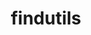 ---
title: "findutils"
layout: cache
categories: [package, develop-2025-05-25]
meta: {"compilers": ["apple-clang@16.0.0", "cce@18.0.0", "gcc@10.5.0", "gcc@11.1.0", "gcc@11.4.0", "gcc@12.3.0", "gcc@12.4.0", "gcc@13.2.0", "gcc@13.3.0", "gcc@7.3.1", "gcc@7.5.0", "intel-oneapi-compilers@2024.1.0", "intel-oneapi-compilers@2025.1.0"], "num_specs": 24, "num_specs_by_stack": {"aws-pcluster-neoverse_v1": 1, "aws-pcluster-x86_64_v4": 4, "build_systems": 1, "data-vis-sdk": 1, "developer-tools-aarch64-linux-gnu": 1, "developer-tools-darwin": 1, "developer-tools-x86_64_v3-linux-gnu": 1, "e4s": 2, "e4s-cray-rhel": 1, "e4s-neoverse-v2": 2, "e4s-oneapi": 1, "e4s-rocm-external": 1, "hep": 1, "ml-darwin-aarch64-mps": 1, "ml-linux-aarch64-cuda": 1, "ml-linux-x86_64-cpu": 1, "ml-linux-x86_64-cuda": 1, "ml-linux-x86_64-rocm": 1, "radiuss": 2, "radiuss-aws": 2, "radiuss-aws-aarch64": 2, "root": 24, "tutorial": 2}, "oss": ["amzn2", "centos7", "rhel8", "sequoia", "ubuntu18.04", "ubuntu20.04", "ubuntu22.04", "ubuntu24.04"], "platforms": ["darwin", "linux"], "stacks": ["aws-pcluster-neoverse_v1", "aws-pcluster-x86_64_v4", "build_systems", "data-vis-sdk", "developer-tools-aarch64-linux-gnu", "developer-tools-darwin", "developer-tools-x86_64_v3-linux-gnu", "e4s", "e4s-cray-rhel", "e4s-neoverse-v2", "e4s-oneapi", "e4s-rocm-external", "hep", "ml-darwin-aarch64-mps", "ml-linux-aarch64-cuda", "ml-linux-x86_64-cpu", "ml-linux-x86_64-cuda", "ml-linux-x86_64-rocm", "radiuss", "radiuss-aws", "radiuss-aws-aarch64", "root", "tutorial"], "targets": ["aarch64", "neoverse_v1", "neoverse_v2", "x86_64_v3", "x86_64_v4"], "versions": ["4.10.0"]}
spec_details: [{"compiler": "intel-oneapi-compilers@2025.1.0", "hash": "4agy2z3kiq65jmhlbvricqnrpldwpifo", "os": "ubuntu22.04", "platform": "linux", "size": "-", "stacks": ["e4s-oneapi", "root"], "target": "x86_64_v3", "variants": ["build_system=autotools", "patches:=440b954"], "versions": ["4.10.0"]}, {"compiler": "intel-oneapi-compilers@2024.1.0", "hash": "6rkooulyxrm4ai775l5jo22yj46mvhav", "os": "amzn2", "platform": "linux", "size": "-", "stacks": ["aws-pcluster-x86_64_v4", "root"], "target": "x86_64_v4", "variants": ["build_system=autotools", "patches:=440b954"], "versions": ["4.10.0"]}, {"compiler": "gcc@7.3.1", "hash": "7slcpcthxx74fx4tsfmvywzxicqs4cvj", "os": "amzn2", "platform": "linux", "size": "-", "stacks": ["radiuss-aws-aarch64", "root"], "target": "aarch64", "variants": ["build_system=autotools", "patches:=440b954"], "versions": ["4.10.0"]}, {"compiler": "gcc@11.4.0", "hash": "7u525osbvso2thetg2c46ejy5jq3jfdo", "os": "ubuntu22.04", "platform": "linux", "size": "-", "stacks": ["e4s", "e4s-rocm-external", "hep", "root", "tutorial"], "target": "x86_64_v3", "variants": ["build_system=autotools", "patches:=440b954"], "versions": ["4.10.0"]}, {"compiler": "gcc@11.4.0", "hash": "abm7mj34jstgupaj3pe7dkjcdvoj2xj3", "os": "ubuntu22.04", "platform": "linux", "size": "-", "stacks": ["e4s-neoverse-v2", "root"], "target": "neoverse_v2", "variants": ["build_system=autotools", "patches:=440b954"], "versions": ["4.10.0"]}, {"compiler": "gcc@10.5.0", "hash": "abu7iwnusvlad4hqgc426lnfdb57szvy", "os": "centos7", "platform": "linux", "size": "-", "stacks": ["developer-tools-x86_64_v3-linux-gnu", "root"], "target": "x86_64_v3", "variants": ["build_system=autotools", "patches:=440b954"], "versions": ["4.10.0"]}, {"compiler": "gcc@11.4.0", "hash": "as4rca7s7qr2b6x27dyqwtkmsueimrxa", "os": "ubuntu22.04", "platform": "linux", "size": "-", "stacks": ["e4s", "root"], "target": "x86_64_v3", "variants": ["build_system=autotools", "patches:=440b954"], "versions": ["4.10.0"]}, {"compiler": "gcc@11.4.0", "hash": "bux6i5ymy72v4h6bruzhsxmhnbvt2rzz", "os": "ubuntu22.04", "platform": "linux", "size": "-", "stacks": ["e4s-neoverse-v2", "root"], "target": "neoverse_v2", "variants": ["build_system=autotools", "patches:=440b954"], "versions": ["4.10.0"]}, {"compiler": "gcc@12.4.0", "hash": "bvh2q3ks57rjxfvo5ecrgoxk26mx2yj7", "os": "amzn2", "platform": "linux", "size": "-", "stacks": ["aws-pcluster-neoverse_v1", "root"], "target": "neoverse_v1", "variants": ["build_system=autotools", "patches:=440b954"], "versions": ["4.10.0"]}, {"compiler": "gcc@7.5.0", "hash": "enjk6kkzexey6sqrfrexehaejiogzo6u", "os": "ubuntu18.04", "platform": "linux", "size": "-", "stacks": ["build_systems", "radiuss", "root"], "target": "x86_64_v3", "variants": ["build_system=autotools", "patches:=440b954"], "versions": ["4.10.0"]}, {"compiler": "gcc@7.5.0", "hash": "idkgk3uwtetztzxk2ldzfts2l5rjlqjx", "os": "ubuntu18.04", "platform": "linux", "size": "-", "stacks": ["radiuss", "root"], "target": "x86_64_v3", "variants": ["build_system=autotools", "patches:=440b954"], "versions": ["4.10.0"]}, {"compiler": "intel-oneapi-compilers@2024.1.0", "hash": "k3qoqubhw5pgjhn2j3xr6ohu6dpkscn3", "os": "amzn2", "platform": "linux", "size": "-", "stacks": ["aws-pcluster-x86_64_v4", "root"], "target": "x86_64_v4", "variants": ["build_system=autotools", "patches:=440b954"], "versions": ["4.10.0"]}, {"compiler": "apple-clang@16.0.0", "hash": "kghbwibg4qccdjumcbrs2lirq2b7yeqe", "os": "sequoia", "platform": "darwin", "size": "-", "stacks": ["developer-tools-darwin", "ml-darwin-aarch64-mps", "root"], "target": "aarch64", "variants": ["build_system=autotools", "patches:=440b954"], "versions": ["4.10.0"]}, {"compiler": "gcc@7.3.1", "hash": "kmt4tbhpvvphwbr5ifialer5rrqhg46n", "os": "amzn2", "platform": "linux", "size": "-", "stacks": ["radiuss-aws", "root"], "target": "x86_64_v3", "variants": ["build_system=autotools", "patches:=440b954"], "versions": ["4.10.0"]}, {"compiler": "gcc@12.3.0", "hash": "kzrzefjpeffldbaxkwhfafoifi6rxszy", "os": "ubuntu22.04", "platform": "linux", "size": "-", "stacks": ["root", "tutorial"], "target": "x86_64_v3", "variants": ["build_system=autotools", "patches:=440b954"], "versions": ["4.10.0"]}, {"compiler": "intel-oneapi-compilers@2024.1.0", "hash": "qtd4kny5drvh6khjfwz6vb255cnadksv", "os": "amzn2", "platform": "linux", "size": "-", "stacks": ["aws-pcluster-x86_64_v4", "root"], "target": "x86_64_v4", "variants": ["build_system=autotools", "patches:=440b954"], "versions": ["4.10.0"]}, {"compiler": "gcc@13.2.0", "hash": "qtru3kqop2qmeszehgu3eepul7ipygvb", "os": "ubuntu24.04", "platform": "linux", "size": "-", "stacks": ["ml-linux-x86_64-cpu", "ml-linux-x86_64-cuda", "ml-linux-x86_64-rocm", "root"], "target": "x86_64_v3", "variants": ["build_system=autotools", "patches:=440b954"], "versions": ["4.10.0"]}, {"compiler": "cce@18.0.0", "hash": "rsrob76etpnnzunq3n77iqfgrmfj44tt", "os": "rhel8", "platform": "linux", "size": "-", "stacks": ["e4s-cray-rhel", "root"], "target": "x86_64_v3", "variants": ["build_system=autotools", "patches:=440b954"], "versions": ["4.10.0"]}, {"compiler": "gcc@13.2.0", "hash": "v3vdlbtxhkjeblepihxjmcw3wswc4a2a", "os": "ubuntu24.04", "platform": "linux", "size": "-", "stacks": ["ml-linux-aarch64-cuda", "root"], "target": "aarch64", "variants": ["build_system=autotools", "patches:=440b954"], "versions": ["4.10.0"]}, {"compiler": "gcc@7.3.1", "hash": "vjin7t4fnl5lvi2jcknzxzmpmyklxubr", "os": "amzn2", "platform": "linux", "size": "-", "stacks": ["radiuss-aws", "root"], "target": "x86_64_v3", "variants": ["build_system=autotools", "patches:=440b954"], "versions": ["4.10.0"]}, {"compiler": "intel-oneapi-compilers@2024.1.0", "hash": "wuvu4jl467uue7psyqcrxkecnekvdjds", "os": "amzn2", "platform": "linux", "size": "-", "stacks": ["aws-pcluster-x86_64_v4", "root"], "target": "x86_64_v4", "variants": ["build_system=autotools", "patches:=440b954"], "versions": ["4.10.0"]}, {"compiler": "gcc@7.3.1", "hash": "xllu3resstthmsoesnr77rakhh4utb2s", "os": "amzn2", "platform": "linux", "size": "-", "stacks": ["radiuss-aws-aarch64", "root"], "target": "aarch64", "variants": ["build_system=autotools", "patches:=440b954"], "versions": ["4.10.0"]}, {"compiler": "gcc@13.3.0", "hash": "xs7qhcef2ft6qf5wjjgnfljom5igudqn", "os": "rhel8", "platform": "linux", "size": "-", "stacks": ["developer-tools-aarch64-linux-gnu", "root"], "target": "aarch64", "variants": ["build_system=autotools", "patches:=440b954"], "versions": ["4.10.0"]}, {"compiler": "gcc@11.1.0", "hash": "ywg6ifrrwmq4xykwt57h46m7fasesbi6", "os": "ubuntu20.04", "platform": "linux", "size": "-", "stacks": ["data-vis-sdk", "root"], "target": "x86_64_v3", "variants": ["build_system=autotools", "patches:=440b954"], "versions": ["4.10.0"]}]
---